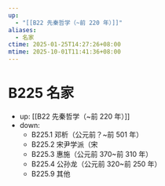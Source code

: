 ```yaml
---
up:
  - "[[B22 先秦哲学（~前 220 年）]]"
aliases:
  - 名家
ctime: 2025-01-25T14:27:26+08:00
mtime: 2025-10-01T11:41:36+08:00
---
```


# B225 名家

- up: [[B22 先秦哲学（~前 220 年）]]
- down:	
	- B225.1 邓析（公元前？~前 501 年）
	- B225.2 宋尹学派（宋
	- B225.3 惠施（公元前 370~前 310 年）
	- B225.4 公孙龙（公元前 320~前 250 年）
	- B225.9 其他
	
